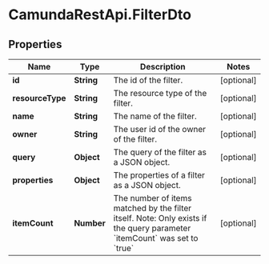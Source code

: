# CamundaRestApi.FilterDto

## Properties
Name | Type | Description | Notes
------------ | ------------- | ------------- | -------------
**id** | **String** | The id of the filter. | [optional] 
**resourceType** | **String** | The resource type of the filter. | [optional] 
**name** | **String** | The name of the filter. | [optional] 
**owner** | **String** | The user id of the owner of the filter. | [optional] 
**query** | **Object** | The query of the filter as a JSON object. | [optional] 
**properties** | **Object** | The properties of a filter as a JSON object. | [optional] 
**itemCount** | **Number** |  The number of items matched by the filter itself. Note: Only exists if the query parameter &#x60;itemCount&#x60; was set to &#x60;true&#x60; | [optional] 
